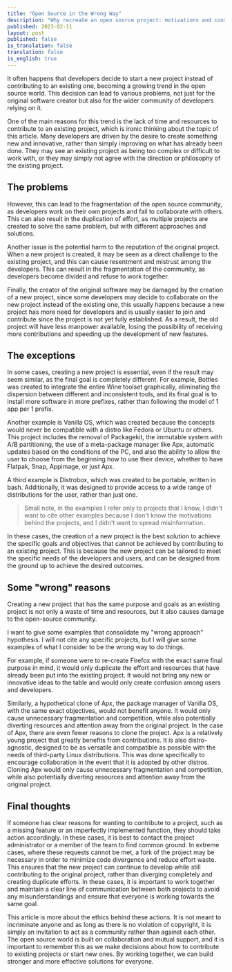 ```yaml
---
title: "Open Source in the Wrong Way"
description: "Why recreate an open source project: motivations and consequences"
published: 2023-02-11
layout: post
published: false
is_translation: false
translation: false
is_english: true
---
```


It often happens that developers decide to start a new project instead of contributing to an existing one, becoming a growing trend in the open source world. This decision can lead to various problems, not just for the original software creator but also for the wider community of developers relying on it.

One of the main reasons for this trend is the lack of time and resources to contribute to an existing project, which is ironic thinking about the topic of this article. Many developers are driven by the desire to create something new and innovative, rather than simply improving on what has already been done. They may see an existing project as being too complex or difficult to work with, or they may simply not agree with the direction or philosophy of the existing project.

## The problems

However, this can lead to the fragmentation of the open source community, as developers work on their own projects and fail to collaborate with others. This can also result in the duplication of effort, as multiple projects are created to solve the same problem, but with different approaches and solutions.

Another issue is the potential harm to the reputation of the original project. When a new project is created, it may be seen as a direct challenge to the existing project, and this can cause resentment and mistrust among the developers. This can result in the fragmentation of the community, as developers become divided and refuse to work together.

Finally, the creator of the original software may be damaged by the creation of a new project, since some developers may decide to collaborate on the new project instead of the existing one, this usually happens because a new project has more need for developers and is usually easier to join and contribute since the project is not yet fully established. As a result, the old project will have less manpower available, losing the possibility of receiving more contributions and speeding up the development of new features.

## The exceptions

In some cases, creating a new project is essential, even if the result may seem similar, as the final goal is completely different. For example, Bottles was created to integrate the entire Wine toolset graphically, eliminating the dispersion between different and inconsistent tools, and its final goal is to install more software in more prefixes, rather than following the model of 1 app per 1 prefix.

Another example is Vanilla OS, which was created because the concepts would never be compatible with a distro like Fedora or Ubuntu or others. This project includes the removal of Packagekit, the immutable system with A/B partitioning, the use of a meta-package manager like Apx, automatic updates based on the conditions of the PC, and also the ability to allow the user to choose from the beginning how to use their device, whether to have Flatpak, Snap, Appimage, or just Apx.

A third example is Distrobox, which was created to be portable, written in bash. Additionally, it was designed to provide access to a wide range of distributions for the user, rather than just one.

> Small note, in the examples I refer only to projects that I know, I didn't want to cite other examples because I don't know the motivations behind the projects, and I didn't want to spread misinformation.

In these cases, the creation of a new project is the best solution to achieve the specific goals and objectives that cannot be achieved by contributing to an existing project. This is because the new project can be tailored to meet the specific needs of the developers and users, and can be designed from the ground up to achieve the desired outcomes.

## Some "wrong" reasons

Creating a new project that has the same purpose and goals as an existing project is not only a waste of time and resources, but it also causes damage to the open-source community.

I want to give some examples that consolidate my "wrong approach" hypothesis. I will not cite any specific projects, but I will give some examples of what I consider to be the wrong way to do things.

For example, if someone were to re-create Firefox with the exact same final purpose in mind, it would only duplicate the effort and resources that have already been put into the existing project. It would not bring any new or innovative ideas to the table and would only create confusion among users and developers.

Similarly, a hypothetical clone of Apx, the package manager of Vanilla OS, with the same exact objectives, would not benefit anyone. It would only cause unnecessary fragmentation and competition, while also potentially diverting resources and attention away from the original project. In the case of Apx, there are even fewer reasons to clone the project. Apx is a relatively young project that greatly benefits from contributions. It is also distro-agnostic, designed to be as versatile and compatible as possible with the needs of third-party Linux distributions. This was done specifically to encourage collaboration in the event that it is adopted by other distros. Cloning Apx would only cause unnecessary fragmentation and competition, while also potentially diverting resources and attention away from the original project.


## Final thoughts

If someone has clear reasons for wanting to contribute to a project, such as a missing feature or an imperfectly implemented function, they should take action accordingly. In these cases, it is best to contact the project administrator or a member of the team to find common ground. In extreme cases, where these requests cannot be met, a fork of the project may be necessary in order to minimize code divergence and reduce effort waste. This ensures that the new project can continue to develop while still contributing to the original project, rather than diverging completely and creating duplicate efforts. In these cases, it is important to work together and maintain a clear line of communication between both projects to avoid any misunderstandings and ensure that everyone is working towards the same goal.

This article is more about the ethics behind these actions. It is not meant to incriminate anyone and as long as there is no violation of copyright, it is simply an invitation to act as a community rather than against each other. The open source world is built on collaboration and mutual support, and it is important to remember this as we make decisions about how to contribute to existing projects or start new ones. By working together, we can build stronger and more effective solutions for everyone.
